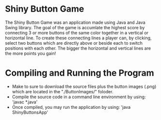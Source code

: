 # Shiny Button Game

The Shiny Button Game was an application made using Java and Java Swing library. The goal of the game is accumlate the highest score by connecting 3 or more buttons of the same color together in a vertical or horizontal line. To create these connecting lines a player can, by clicking, select two buttons which are directly above or beside each to switch positions with each other. The bigger the horizontal and vertical lines are the more points you gain! 

# Compiling and Running the Program
- Make to sure to download the source files plus the button images (.png) which are located in the "./ButtonImages/" foloder.
- Compile the source code in a command line environment by using: 'javac *.java'
- Once compiled, you may run the application by using: 'java ShinyButtonsApp'
